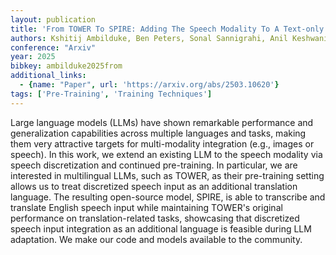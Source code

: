 ```yaml
---
layout: publication
title: 'From TOWER To SPIRE: Adding The Speech Modality To A Text-only LLM'
authors: Kshitij Ambilduke, Ben Peters, Sonal Sannigrahi, Anil Keshwani, Tsz Kin Lam, Bruno Martins, Marcely Zanon Boito, André F. T. Martins
conference: "Arxiv"
year: 2025
bibkey: ambilduke2025from
additional_links:
  - {name: "Paper", url: 'https://arxiv.org/abs/2503.10620'}
tags: ['Pre-Training', 'Training Techniques']
---
```

Large language models (LLMs) have shown remarkable performance and
generalization capabilities across multiple languages and tasks, making them
very attractive targets for multi-modality integration (e.g., images or
speech). In this work, we extend an existing LLM to the speech modality via
speech discretization and continued pre-training. In particular, we are
interested in multilingual LLMs, such as TOWER, as their pre-training setting
allows us to treat discretized speech input as an additional translation
language. The resulting open-source model, SPIRE, is able to transcribe and
translate English speech input while maintaining TOWER's original performance
on translation-related tasks, showcasing that discretized speech input
integration as an additional language is feasible during LLM adaptation. We
make our code and models available to the community.
